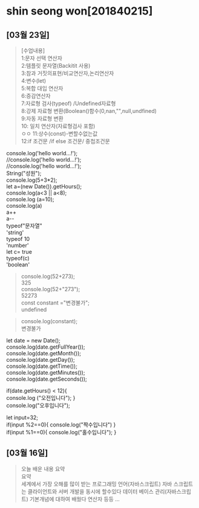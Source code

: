 # shin seong won[201840215]
## [03월 23일]
> [수업내용] </br>
1:문자 선택 연산자</br>
2:템플릿 문자열(Backitit 사용)</br>
3:참과 거짓의표현/비교연산자,논리연산자</br>
4:변수(let)</br>
5:복합 대입 연산자</br>
6:증감연산자　</br>
7:자료형 검사(typeof) /Undefined자료형</br>
8:강제 자료형 변환(Boolean()함수(0,nan,"",null,undfined)</br>
9:자동 자료형 변환 </br>
10: 일치 연산자(자료형검사 포함)</br>ㅇㅇ
11:상수(const)-변할수없는값</br>
12:if 조건문 /if else 조건문/ 중첩조건문 </br>


console.log('hello world...!'); </br>
//console.log('hello world...!');</br>
//console.log('hello world...!');</br>
String("성원");</br>
console.log(5+3*2);</br>
let a=(new Date()).getHours();</br>
console.log(a<3 || a<8);</br>
console.log (a=10);</br>
console.log(a)</br>
a++ </br>
a-- </br>
typeof"문자열"</br>
'string'</br>
typeof 10</br>
'number'</br>
let c= true</br>
typeof(c)</br>
'boolean'</br>
> console.log(52+273);  </br>
325</br>
> console.log(52+"273");</br>
52273</br>
> const constant ="변경불가";</br>
undefined</br>

> console.log(constant);</br>
변경불가</br>

let date = new Date();</br>
console.log(date.getFullYear());</br>
console.log(date.getMonth());</br>
console.log(date.getDay());</br>
console.log(date.getTime());</br>
console.log(date.getMinutes());</br>
console.log(date.getSeconds());</br>

if(date.getHours() < 12){</br>
    console.log ("오전입니다");
}</br>
console.log("오후입니다");</br>

let input=32;</br>
if(input %2==0){
    console.log("짝수입니다")
}</br>
if(input %1==0){
    console.log("홀수입니다");
}</br>


## [03월 16일]
> 오늘 배운 내용 요약 <br />
> 요약 <br />
> 세계에서 가장 오해를 많이 받는 프로그래밍 언어(자바스크립트)
>자바 스크립트는 클라이언트와 서버 개발을 동시에 할수있다
데이터 베이스 관리(자바스크립트) 기본개념에 대하여 배웠다 연산자 등등
...



